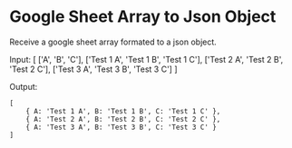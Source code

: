 # Google Sheet Array to Json Object

Receive a google sheet array formated to a json object.

Input:
    [
        ['A', 'B', 'C'],
        ['Test 1 A', 'Test 1 B', 'Test 1 C'],
        ['Test 2 A', 'Test 2 B', 'Test 2 C'],
        ['Test 3 A', 'Test 3 B', 'Test 3 C']
    ]

Output:

    [
        { A: 'Test 1 A', B: 'Test 1 B', C: 'Test 1 C' },
        { A: 'Test 2 A', B: 'Test 2 B', C: 'Test 2 C' },
        { A: 'Test 3 A', B: 'Test 3 B', C: 'Test 3 C' }
    ]